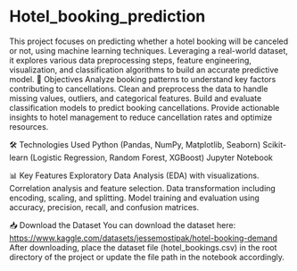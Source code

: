 # Hotel_booking_prediction
This project focuses on predicting whether a hotel booking will be canceled or not, using machine learning techniques. Leveraging a real-world dataset, it explores various data preprocessing steps, feature engineering, visualization, and classification algorithms to build an accurate predictive model.
📌 Objectives
Analyze booking patterns to understand key factors contributing to cancellations.
Clean and preprocess the data to handle missing values, outliers, and categorical features.
Build and evaluate classification models to predict booking cancellations.
Provide actionable insights to hotel management to reduce cancellation rates and optimize resources.

🛠️ Technologies Used
Python (Pandas, NumPy, Matplotlib, Seaborn)
Scikit-learn (Logistic Regression, Random Forest, XGBoost)
Jupyter Notebook

📊 Key Features
Exploratory Data Analysis (EDA) with visualizations.
Correlation analysis and feature selection.
Data transformation including encoding, scaling, and splitting.
Model training and evaluation using accuracy, precision, recall, and confusion matrices.

📥 Download the Dataset
You can download the dataset here:
https://www.kaggle.com/datasets/jessemostipak/hotel-booking-demand
After downloading, place the dataset file (hotel_bookings.csv) in the root directory of the project or update the file path in the notebook accordingly.
